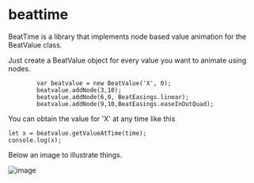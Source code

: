 # beattime
BeatTime is a library that implements node based value animation for the BeatValue class.

Just create a BeatValue object for every value you want to animate using nodes.

```JS
        var beatvalue = new BeatValue('X', 0);
        beatvalue.addNode(3,10);
        beatvalue.addNode(6,0, BeatEasings.linear);
        beatvalue.addNode(9,10,BeatEasings.easeInOutQuad);
```

You can obtain the value for 'X' at any time like this
```JS
let x = beatvalue.getValueAtTime(time);
console.log(x);
```
Below an image to illustrate things.

![image](https://github.com/dinther/beattime/assets/1192916/73c84ee1-664e-48e4-84ff-e45a86dc6e89)



